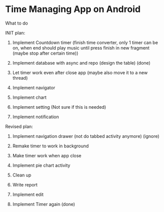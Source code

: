 # Time Managing App on Android

What to do


INIT plan:
1. Implement Countdown timer (finish time converter, only 1 timer can be on, when end should play music until press finish in new fragment (maybe stop after certain time))

2. Implement database with async and repo (design the table) (done)

3. Let timer work even after close app (maybe also move it to a new thread)

4. Implement navigator

5. Implement chart

6. Implement setting (Not sure if this is needed)

7. Implement notification


Revised plan:
1. Implement navigation drawer (not do tabbed activity anymore) (ignore)

2. Remake timer to work in background

3. Make timer work when app close

4. Implement pie chart activity

5. Clean up

6. Write report

7. Implement edit

8. Implement Timer again (done)
